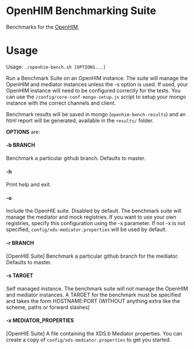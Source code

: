 OpenHIM Benchmarking Suite
==========================

Benchmarks for the [OpenHIM](http://openhim.org).

# Usage

Usage: `./openhim-bench.sh [OPTIONS...]`

Run a Benchmark Suite on an OpenHIM instance. The suite will manage the OpenHIM and mediator instances unless the -s option is used. If used, your OpenHIM instance will need to be configured correctly for the tests. You can use the `/config/core-conf-mongo-setup.js` script to setup your mongo instance with the correct channels and client.

Benchmark results will be saved in mongo (`openhim-bench-results`) and an html report will be generated, available in the `results/` folder.

**OPTIONS** are:
#### -b BRANCH
Benchmark a particular github branch. Defaults to master.

#### -h 
Print help and exit.

#### -o
Include the OpenHIE suite. Disabled by default. The benchmark suite will manage the mediator and mock registries. If you want to use your own registries, specify this configuration using the -x parameter. If not -x is not specified, `config/xds-mediator.properties` will be used by default.

#### -r BRANCH
[OpenHIE Suite] Benchmark a particular github branch for the mediator. Defaults to master.

#### -s TARGET
Self managed instance. The benchmark suite will not manage the OpenHIM and mediator instances. A TARGET for the benchmark must be specified and takes the form HOSTNAME:PORT (WITHOUT anything extra like the scheme, paths or forward slashes)

#### -x MEDIATOR_PROPERTIES
[OpenHIE Suite] A file containing the XDS.b Mediator properties. You can create a copy of `config/xds-mediator.properties` to get you started.
